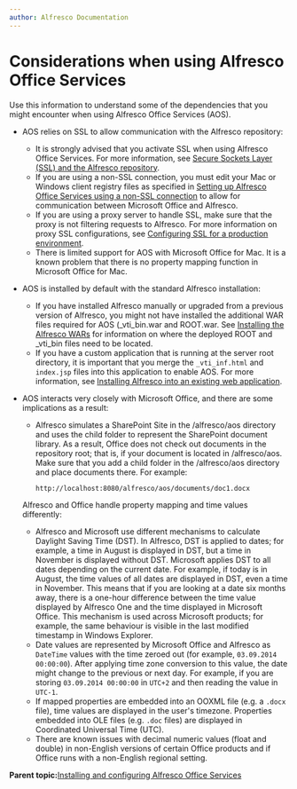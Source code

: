 ```yaml
---
author: Alfresco Documentation
---
```


# Considerations when using Alfresco Office Services

Use this information to understand some of the dependencies that you might encounter when using Alfresco Office Services \(AOS\).

-   AOS relies on SSL to allow communication with the Alfresco repository:
    -   It is strongly advised that you activate SSL when using Alfresco Office Services. For more information, see [Secure Sockets Layer \(SSL\) and the Alfresco repository](configure-ssl-intro.md).
    -   If you are using a non-SSL connection, you must edit your Mac or Windows client registry files as specified in [Setting up Alfresco Office Services using a non-SSL connection](../tasks/aos-config-nonSSL.md) to allow for communication between Microsoft Office and Alfresco.
    -   If you are using a proxy server to handle SSL, make sure that the proxy is not filtering requests to Alfresco. For more information on proxy SSL configurations, see [Configuring SSL for a production environment](../tasks/configure-ssl-prod.md).
    -   There is limited support for AOS with Microsoft Office for Mac. It is a known problem that there is no property mapping function in Microsoft Office for Mac.
-   AOS is installed by default with the standard Alfresco installation:
    -   If you have installed Alfresco manually or upgraded from a previous version of Alfresco, you might not have installed the additional WAR files required for AOS \(\_vti\_bin.war and ROOT.war. See [Installing the Alfresco WARs](../tasks/alf-war-install.md) for information on where the deployed ROOT and \_vti\_bin files need to be located.
    -   If you have a custom application that is running at the server root directory, it is important that you merge the `_vti_inf.html` and `index.jsp` files into this application to enable AOS. For more information, see [Installing Alfresco into an existing web application](../tasks/install-server-root.md).
-   AOS interacts very closely with Microsoft Office, and there are some implications as a result:

    -   Alfresco simulates a SharePoint Site in the /alfresco/aos directory and uses the child folder to represent the SharePoint document library. As a result, Office does not check out documents in the repository root; that is, if your document is located in /alfresco/aos. Make sure that you add a child folder in the /alfresco/aos directory and place documents there. For example:

        ```
        http://localhost:8080/alfresco/aos/documents/doc1.docx
        ```

    Alfresco and Office handle property mapping and time values differently:

    -   Alfresco and Microsoft use different mechanisms to calculate Daylight Saving Time \(DST\). In Alfresco, DST is applied to dates; for example, a time in August is displayed in DST, but a time in November is displayed without DST. Microsoft applies DST to all dates depending on the current date. For example, if today is in August, the time values of all dates are displayed in DST, even a time in November. This means that if you are looking at a date six months away, there is a one-hour difference between the time value displayed by Alfresco One and the time displayed in Microsoft Office. This mechanism is used across Microsoft products; for example, the same behaviour is visible in the last modified timestamp in Windows Explorer.
    -   Date values are represented by Microsoft Office and Alfresco as `DateTime` values with the time zeroed out \(for example, `03.09.2014 00:00:00`\). After applying time zone conversion to this value, the date might change to the previous or next day. For example, if you are storing `03.09.2014 00:00:00` in `UTC+2` and then reading the value in `UTC-1`.
    -   If mapped properties are embedded into an OOXML file \(e.g. a `.docx` file\), time values are displayed in the user's timezone. Properties embedded into OLE files \(e.g. `.doc` files\) are displayed in Coordinated Universal Time \(UTC\).
    -   There are known issues with decimal numeric values \(float and double\) in non-English versions of certain Office products and if Office runs with a non-English regional setting.

**Parent topic:**[Installing and configuring Alfresco Office Services](../concepts/aos-intro.md)

